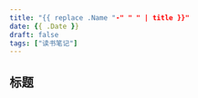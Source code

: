 ```yaml
---
title: "{{ replace .Name "-" " " | title }}"
date: {{ .Date }}
draft: false
tags: ["读书笔记"]
---
```


## 标题
